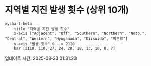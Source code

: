 # 지역별 지진 발생 횟수 (상위 10개)

```mermaid
xychart-beta
    title "지역별 지진 발생 횟수"
    x-axis ["Adjacent", "Off", "Southern", "Northern", "Noto,", "Central", "Western", "Hyuganada", "Kiisuido", "미분류"]
    y-axis "발생 횟수" 0 --> 2120
    bar [2118, 110, 27, 24, 20, 18, 13, 10, 8, 7]
```

업데이트 시간: 2025-08-23 01:31:23
